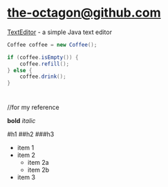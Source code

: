 # the-octagon@github.com

[TextEditor](http://github.com/the-octagon/TextEditor) - a simple Java text editor

```java
Coffee coffee = new Coffee();

if (coffee.isEmpty()) {
	coffee.refill();
} else {
	coffee.drink();
}

```


# 
# 
# 
# 
# 
# 
# 


//for my reference

**bold**
*italic*

#h1
##h2
###h3

* item 1
* item 2
	* item 2a
	* item 2b
* item 3


